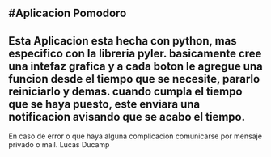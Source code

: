 #Aplicacion Pomodoro
-----
Esta Aplicacion esta hecha con python, mas especifico con la libreria pyler.
basicamente cree una intefaz grafica y a cada boton le agregue una funcion
desde el tiempo que se necesite, pararlo reiniciarlo y demas.
cuando cumpla el tiempo que se haya puesto, este enviara una notificacion avisando que se acabo el tiempo.
-----
En caso de error o que haya alguna complicacion comunicarse por mensaje privado o mail.
Lucas Ducamp
